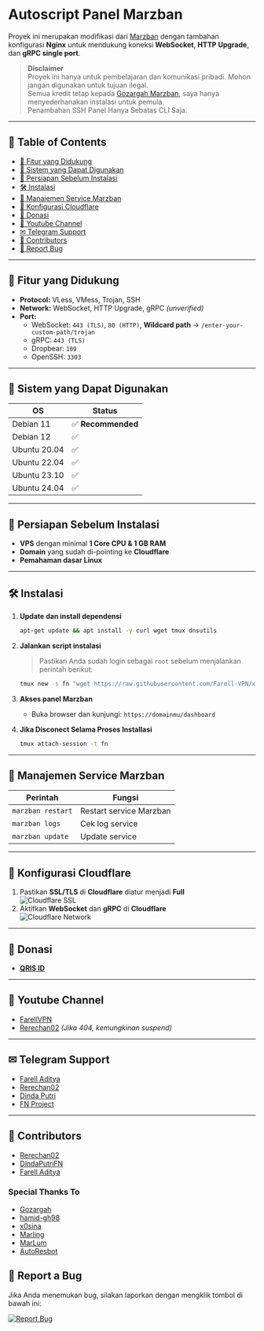 # Autoscript Panel Marzban  

Proyek ini merupakan modifikasi dari [Marzban](https://github.com/Gozargah/Marzban) dengan tambahan konfigurasi **Nginx** untuk mendukung koneksi **WebSocket**, **HTTP Upgrade**, dan **gRPC single port**.  

> **Disclaimer**  
> Proyek ini hanya untuk pembelajaran dan komunikasi pribadi. Mohon jangan digunakan untuk tujuan ilegal.  
> Semua kredit tetap kepada [Gozargah Marzban](https://github.com/Gozargah), saya hanya menyederhanakan instalasi untuk pemula.  
> Penambahan SSH Panel Hanya Sebatas CLI Saja.

---

## 📖 Table of Contents
- [📌 Fitur yang Didukung](#-fitur-yang-didukung)
- [🚀 Sistem yang Dapat Digunakan](#-sistem-yang-dapat-digunakan)
- [📌 Persiapan Sebelum Instalasi](#-persiapan-sebelum-instalasi)
- [🛠 Instalasi](#-instalasi)
- [🔄 Manajemen Service Marzban](#-manajemen-service-marzban)
- [🔧 Konfigurasi Cloudflare](#-konfigurasi-cloudflare)
- [💖 Donasi](#-donasi)
- [🎥 Youtube Channel](#-youtube-channel)
- [✉ Telegram Support](#-telegram-support)
- [👥 Contributors](#-contributors)
- [🐞 Report Bug](#report-a-bug)

---

## 📌 **Fitur yang Didukung**
- **Protocol:** VLess, VMess, Trojan, SSH
- **Network:** WebSocket, HTTP Upgrade, gRPC *(unverified)*  
- **Port:**  
  - WebSocket: `443 (TLS)`, `80 (HTTP)`, **Wildcard path** → `/enter-your-custom-path/trojan`  
  - gRPC: `443 (TLS)`
  - Dropbear: `109`
  - OpenSSH: `3303`

---

## 🚀 **Sistem yang Dapat Digunakan**
| OS           | Status |
|-------------|--------|
| Debian 11   | ✅ **Recommended** |
| Debian 12   | ✅ |
| Ubuntu 20.04 | ✅ |
| Ubuntu 22.04 | ✅ |
| Ubuntu 23.10 | ✅ |
| Ubuntu 24.04 | ✅ |

---

## 📌 **Persiapan Sebelum Instalasi**
- **VPS** dengan minimal **1 Core CPU & 1 GB RAM**  
- **Domain** yang sudah di-pointing ke **Cloudflare**  
- **Pemahaman dasar Linux**  

---

## 🛠 **Instalasi**
1. **Update dan install dependensi**  
   ```sh
   apt-get update && apt install -y curl wget tmux dnsutils
   ```
2. **Jalankan script instalasi**  
   > Pastikan Anda sudah login sebagai `root` sebelum menjalankan perintah berikut:  
   ```sh
   tmux new -s fn "wget https://raw.githubusercontent.com/Farell-VPN/xray-panel/main/install.sh && chmod +x install.sh && ./install.sh"
   ```
3. **Akses panel Marzban**  
   - Buka browser dan kunjungi: `https://domainmu/dashboard`  

4. **Jika Disconect Selama Proses Installasi**  
   ```sh
   tmux attach-session -t fn
   ```

---

## 🔄 **Manajemen Service Marzban**
| Perintah | Fungsi |
|----------|--------|
| `marzban restart` | Restart service Marzban |
| `marzban logs` | Cek log service |
| `marzban update` | Update service |
---

## 🔧 **Konfigurasi Cloudflare**
1. Pastikan **SSL/TLS** di **Cloudflare** diatur menjadi **Full**  
   ![Cloudflare SSL](https://github.com/GawrAme/MarLing/assets/97426017/3aeedf09-308e-41b0-9640-50e4abb77aa0)  
2. Aktifkan **WebSocket** dan **gRPC** di **Cloudflare**  
   ![Cloudflare Network](https://github.com/GawrAme/MarLing/assets/97426017/65d9b413-fda4-478a-99a5-b33d8e5fec3d)

---

## 💖 **Donasi**
- **[QRIS ID](https://t.me/fn_project/245)**

---

## 🎥 **Youtube Channel**
- [FarellVPN](https://youtube.com/@farellvpn)  
- [Rerechan02](https://youtube.com/@Rerechan02) *(Jika 404, kemungkinan suspend)*  

---

## ✉ **Telegram Support**
- [Farell Aditya](https://t.me/farell_aditya_ardian)  
- [Rerechan02](https://t.me/Rerechan02)  
- [Dinda Putri](https://t.me/DindaPutriFN)  
- [FN Project](https://t.me/fn_project)
---

## 👥 **Contributors**
- [Rerechan02](https://github.com/Rerechan02)  
- [DindaPutriFN](https://github.com/DindaPutriFN)  
- [Farell Aditya](https://github.com/farelvpn)  

### **Special Thanks To**
- [Gozargah](https://github.com/Gozargah/Marzban)  
- [hamid-gh98](https://github.com/hamid-gh98)  
- [x0sina](https://github.com/x0sina/marzban-sub)  
- [Marling](https://github.com/GawrAme/MarLing)  
- [MarLum](https://github.com/Farell-VPN/mar-lum)  
- [AutoResbot](https://autoresbot.com)

## 🐞 **Report a Bug**

Jika Anda menemukan bug, silakan laporkan dengan mengklik tombol di bawah ini:

[![Report Bug](https://img.shields.io/badge/Report%20Bug-%23D73A49?style=for-the-badge&logo=github)](https://github.com/Farell-VPN/xray-panel/issues/new?assignees=&labels=bug&template=bug_report.md&title=%5BBug%5D+)